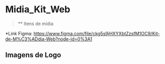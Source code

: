 # Midia_Kit_Web
> ** Itens de mídia


*Link Figma: https://www.figma.com/file/ckg5s9jHXYXbtZzsfM1OC9/Kit-de-M%C3%ADdia-Web?node-id=0%3A1

## Imagens de Logo

